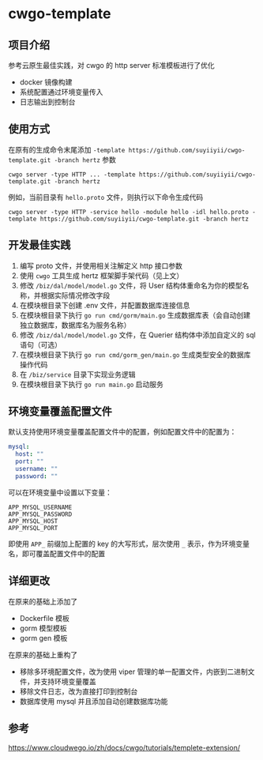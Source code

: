 # cwgo-template

## 项目介绍

参考云原生最佳实践，对 cwgo 的 http server 标准模板进行了优化

- docker 镜像构建
- 系统配置通过环境变量传入
- 日志输出到控制台

## 使用方式

在原有的生成命令末尾添加 `-template https://github.com/suyiiyii/cwgo-template.git -branch hertz` 参数

```shell
cwgo server -type HTTP ... -template https://github.com/suyiiyii/cwgo-template.git -branch hertz
```

例如，当前目录有 `hello.proto` 文件，则执行以下命令生成代码

```shell
cwgo server -type HTTP -service hello -module hello -idl hello.proto -template https://github.com/suyiiyii/cwgo-template.git -branch hertz
```

## 开发最佳实践

1. 编写 proto 文件，并使用相关注解定义 http 接口参数
2. 使用 `cwgo` 工具生成 hertz 框架脚手架代码（见上文）
3. 修改 `/biz/dal/model/model.go` 文件，将 User 结构体重命名为你的模型名称，并根据实际情况修改字段
4. 在模块根目录下创建 .env 文件，并配置数据库连接信息
5. 在模块根目录下执行 `go run cmd/gorm/main.go` 生成数据库表（会自动创建独立数据库，数据库名为服务名称）
6. 修改 `/biz/dal/model/model.go` 文件，在 Querier 结构体中添加自定义的 sql 语句（可选）
7. 在模块根目录下执行 `go run cmd/gorm_gen/main.go` 生成类型安全的数据库操作代码
8. 在 `/biz/service` 目录下实现业务逻辑
9. 在模块根目录下执行 `go run main.go` 启动服务

## 环境变量覆盖配置文件

默认支持使用环境变量覆盖配置文件中的配置，例如配置文件中的配置为：

```yaml
mysql:
  host: ""
  port: ""
  username: ""
  password: ""
```

可以在环境变量中设置以下变量：

```shell
APP_MYSQL_USERNAME
APP_MYSQL_PASSWORD
APP_MYSQL_HOST
APP_MYSQL_PORT
```

即使用 `APP_` 前缀加上配置的 key 的大写形式，层次使用 `_` 表示，作为环境变量名，即可覆盖配置文件中的配置

## 详细更改

在原来的基础上添加了

- Dockerfile 模板
- gorm 模型模板
- gorm gen 模板

在原来的基础上重构了

- 移除多环境配置文件，改为使用 viper 管理的单一配置文件，内嵌到二进制文件，并支持环境变量覆盖
- 移除文件日志，改为直接打印到控制台
- 数据库使用 mysql 并且添加自动创建数据库功能

## 参考

https://www.cloudwego.io/zh/docs/cwgo/tutorials/templete-extension/

